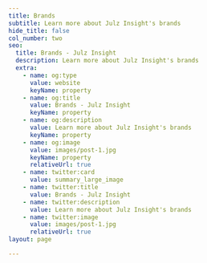 ```yaml
---
title: Brands
subtitle: Learn more about Julz Insight's brands
hide_title: false
col_number: two
seo:
  title: Brands - Julz Insight
  description: Learn more about Julz Insight's brands
  extra:
    - name: og:type
      value: website
      keyName: property
    - name: og:title
      value: Brands - Julz Insight
      keyName: property
    - name: og:description
      value: Learn more about Julz Insight's brands
      keyName: property
    - name: og:image
      value: images/post-1.jpg
      keyName: property
      relativeUrl: true
    - name: twitter:card
      value: summary_large_image
    - name: twitter:title
      value: Brands - Julz Insight
    - name: twitter:description
      value: Learn more about Julz Insight's brands
    - name: twitter:image
      value: images/post-1.jpg
      relativeUrl: true
layout: page

---
```

